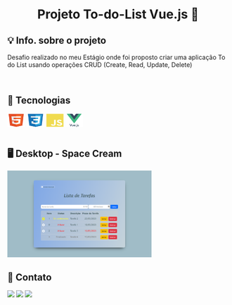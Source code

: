 
<h1 align="center"> 
	 Projeto To-do-List Vue.js 🚀 
</h1>

<h2 align=left> 💡​ Info. sobre o projeto </h2>

<p> Desafio realizado no meu Estágio onde foi proposto criar uma aplicação To do List usando operações CRUD (Create, Read, Update, Delete)<p>
</br>

<h2 align=left> 🧰​ Tecnologias</h2>

<div align=left>
  <img align="center" alt="HTML" title="HTML 5" height="30" width="40" src="https://raw.githubusercontent.com/devicons/devicon/master/icons/html5/html5-original.svg">
  <img align="center" alt="CSS" title="css 3" height="30" width="40" src="https://raw.githubusercontent.com/devicons/devicon/master/icons/css3/css3-original.svg">
  <img align="center" alt="Js" height="30" width="40" src="https://raw.githubusercontent.com/devicons/devicon/master/icons/javascript/javascript-plain.svg">
  <img align="center" alt="Vue.js" height="30" width="40" src="https://raw.githubusercontent.com/devicons/devicon/1119b9f84c0290e0f0b38982099a2bd027a48bf1/icons/vuejs/vuejs-original-wordmark.svg">
  </div>

</br>

<h2>🖥️ Desktop -​ Space Cream </h2>
<img alt="preview" title="Space Cream" src="./readme/preview.png" width="65%">

</br>

<h2>​📧​​ Contato </h2>
<div>
 <a href="https://discordapp.com/users/Davi Ferreira#3299" target="_blank"><img src="https://img.shields.io/badge/Discord-7289DA?style=for-the-badge&logo=discord&logoColor=white" target="_blank"></a> 
  <a href = "mailto:daviferreiraaew@gmail.com"><img src="https://img.shields.io/badge/Gmail-D14836?style=for-the-badge&logo=gmail&logoColor=white" target="_blank"></a>
  <a href="https://www.linkedin.com/in/davi-ferreira-42912624" target="_blank"><img src="https://img.shields.io/badge/-LinkedIn-%230077B5?style=for-the-badge&logo=linkedin&logoColor=white" target="_blank"></a> 
 </div>
